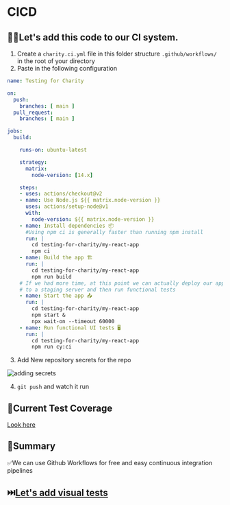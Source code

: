 # CICD

## 🏋️‍♀️Let's add this code to our CI system.

1. Create a `charity.ci.yml` file in this folder structure `.github/workflows/` in the root of your directory
2. Paste in the following configuration

```yml
name: Testing for Charity

on:
  push:
    branches: [ main ]
  pull_request:
    branches: [ main ]

jobs:
  build:

    runs-on: ubuntu-latest

    strategy:
      matrix:
        node-version: [14.x]

    steps:
    - uses: actions/checkout@v2
    - name: Use Node.js ${{ matrix.node-version }}
      uses: actions/setup-node@v1
      with:
        node-version: ${{ matrix.node-version }}
    - name: Install dependencies 📦
      #Using npm ci is generally faster than running npm install
      run: |
        cd testing-for-charity/my-react-app
        npm ci
    - name: Build the app 🏗
      run: |
        cd testing-for-charity/my-react-app
        npm run build
    # If we had more time, at this point we can actually deploy our app
    # to a staging server and then run functional tests
    - name: Start the app 📤
      run: |
        cd testing-for-charity/my-react-app
        npm start &
        npx wait-on --timeout 60000
    - name: Run functional UI tests 🖥
      run: |
        cd testing-for-charity/my-react-app 
        npm run cy:ci
```
3. Add New repository secrets for the repo

![adding secrets](../../../graphics/secrets.png)

4. `git push` and watch it run

## 🧪Current Test Coverage

[Look here](TEST-COVERAGE.md)

## 📝Summary

✅We can use Github Workflows for free and easy continuous integration pipelines

## ⏭️[Let's add visual tests](./VISUAL.md)
